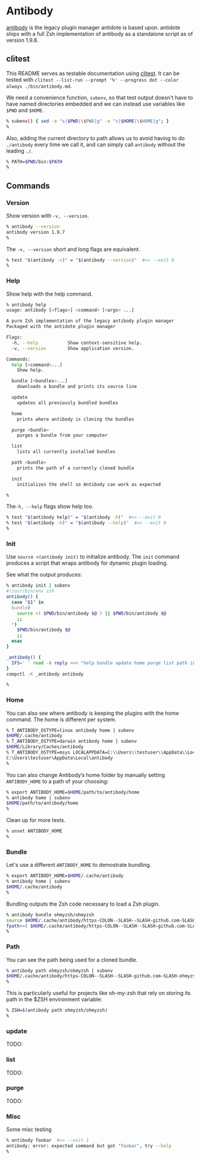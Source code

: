# Antibody

[antibody][antibody] is the legacy plugin manager antidote is based upon. antidote ships
with a full Zsh implementation of antibody as a standalone script as of version 1.9.8.

## clitest

This README serves as testable documentation using [clitest][clitest]. It can be tested
with `clitest --list-run --prompt '%' --progress dot --color always ./bin/antibody.md`.

We need a convenience function, `subenv`, so that test output doesn't have to have named
directories embedded and we can instead use variables like `$PWD` and `$HOME`.

```sh
% subenv() { sed -e "s|$PWD|\$PWD|g" -e "s|$HOME|\$HOME|g"; }
%
```

Also, adding the current directory to path allows us to avoid having to do `./antibody`
every time we call it, and can simply call `antibody` without the leading `./`.

```sh
% PATH=$PWD/bin:$PATH
%
```

## Commands

### Version

Show version with `-v, --version`.

```sh
% antibody --version
antibody version 1.9.7
%
```

The `-v, --version` short and long flags are equivalent.

```sh
% test "$(antibody -v)" = "$(antibody --version)"  #=> --exit 0
%
```

### Help

Show help with the help command.

```sh
% antibody help
usage: antibody [<flags>] <command> [<args> ...]

A pure Zsh implementation of the legacy antibody plugin manager
Packaged with the antidote plugin manager

Flags:
  -h, --help           Show context-sensitive help.
  -v, --version        Show application version.

Commands:
  help [<command>...]
    Show help.

  bundle [<bundles>...]
    downloads a bundle and prints its source line

  update
    updates all previously bundled bundles

  home
    prints where antibody is cloning the bundles

  purge <bundle>
    purges a bundle from your computer

  list
    lists all currently installed bundles

  path <bundle>
    prints the path of a currently cloned bundle

  init
    initializes the shell so Antibody can work as expected

%
```

The`-h, --help` flags show help too.

```sh
% test "$(antibody help)" = "$(antibody -h)"  #=> --exit 0
% test "$(antibody -h)" = "$(antibody --help)"  #=> --exit 0
%
```

### Init

Use `source <(antibody init)` to initialize antibody. The `init` command produces a
script that wraps antibody for dynamic plugin loading.

See what the output produces:

```sh
% antibody init | subenv
#!/usr/bin/env zsh
antibody() {
  case "$1" in
  bundle)
    source <( $PWD/bin/antibody $@ ) || $PWD/bin/antibody $@
    ;;
  *)
    $PWD/bin/antibody $@
    ;;
  esac
}

_antibody() {
  IFS=' ' read -A reply <<< "help bundle update home purge list path init"
}
compctl -K _antibody antibody

%
```

### Home

You can also see where antibody is keeping the plugins with the home command. The home
is different per system.

```sh
% T_ANTIBODY_OSTYPE=linux antibody home | subenv
$HOME/.cache/antibody
% T_ANTIBODY_OSTYPE=darwin antibody home | subenv
$HOME/Library/Caches/antibody
% T_ANTIBODY_OSTYPE=msys LOCALAPPDATA=C:\\Users\\testuser\\AppData\\Local antibody home | subenv
C:\Users\testuser\AppData\Local\antibody
%
```

You can also change Antibody’s home folder by manually setting `ANTIBODY_HOME` to a path
of your choosing:

```sh
% export ANTIBODY_HOME=$HOME/path/to/antibody/home
% antibody home | subenv
$HOME/path/to/antibody/home
%
```

Clean up for more tests.

```sh
% unset ANTIBODY_HOME
%
```

### Bundle

Let's use a different `ANTIBODY_HOME` to demostrate bundling.

```sh
% export ANTIBODY_HOME=$HOME/.cache/antibody
% antibody home | subenv
$HOME/.cache/antibody
%
```

Bundling outputs the Zsh code necessary to load a Zsh plugin.

```sh
% antibody bundle ohmyzsh/ohmyzsh
source $HOME/.cache/antibody/https-COLON--SLASH--SLASH-github.com-SLASH-ohmyzsh-SLASH-ohmyzsh/oh-my-zsh.sh
fpath+=( $HOME/.cache/antibody/https-COLON--SLASH--SLASH-github.com-SLASH-ohmyzsh-SLASH-ohmyzsh )
%
```

### Path

You can see the path being used for a cloned bundle.

```sh
% antibody path ohmyzsh/ohmyzsh | subenv
$HOME/.cache/antibody/https-COLON--SLASH--SLASH-github.com-SLASH-ohmyzsh-SLASH-ohmyzsh
%
```

This is particularly useful for projects like oh-my-zsh that rely on storing its path in
the $ZSH environment variable:

```sh
% ZSH=$(antibody path ohmyzsh/ohmyzsh)
%
```

### update

TODO:

### list

TODO:

### purge

TODO:

### Misc

Some misc testing

```sh
% antibody foobar  #=> --exit 1
antibody: error: expected command but got "foobar", try --help
%
```

[antibody]: https://github.com/getantibody/antibody
[clitest]: https://github.com/aureliojargas/clitest
